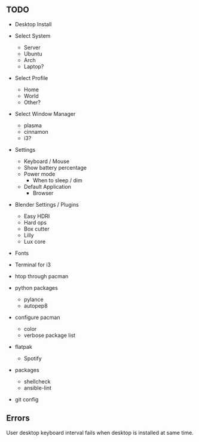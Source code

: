 
## TODO

- Desktop Install
- Select System
  - Server
  - Ubuntu
  - Arch
  - Laptop?
- Select Profile
  - Home
  - World
  - Other?
- Select Window Manager
  - plasma
  - cinnamon
  - i3?
- Settings
  - Keyboard / Mouse
  - Show battery percentage
  - Power mode
    - When to sleep / dim
  - Default Application
    - Browser
- Blender Settings / Plugins
  - Easy HDRI
  - Hard ops
  - Box cutter
  - Lilly
  - Lux core
- Fonts
- Terminal for i3
- htop through pacman
- python packages
  - pylance
  - autopep8
- configure pacman
  - color
  - verbose package list
- flatpak
  - Spotify
- packages
  - shellcheck
  - ansible-lint

- git config

## Errors

User desktop keyboard interval fails when desktop is installed at same time.
